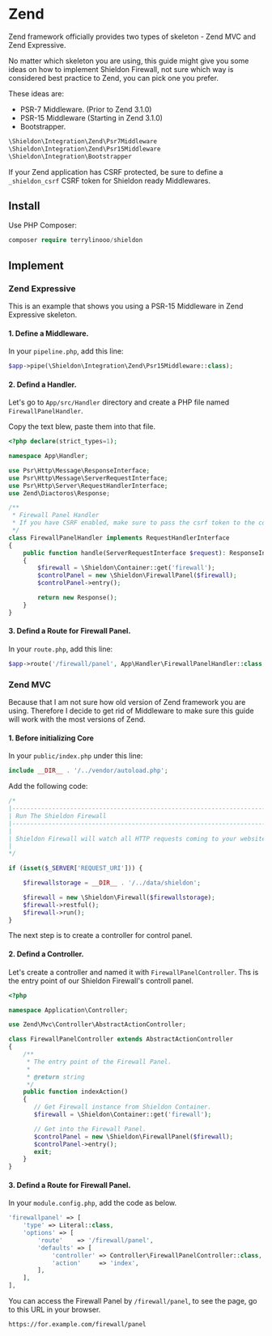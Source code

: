 # Zend

Zend framework officially provides two types of skeleton - Zend MVC and Zend Expressive.

No matter which skeleton you are using, this guide might give you some ideas on how to implement Shieldon Firewall, not sure which way is considered best practice to Zend, you can pick one you prefer.

These ideas are:

- PSR-7 Middleware. (Prior to Zend 3.1.0)
- PSR-15 Middleware (Starting in Zend 3.1.0)
- Bootstrapper.

```php
\Shieldon\Integration\Zend\Psr7Middleware
\Shieldon\Integration\Zend\Psr15Middleware
\Shieldon\Integration\Bootstrapper
```

If your Zend application has CSRF protected, be sure to define a `_shieldon_csrf` CSRF token for Shieldon ready Middlewares.

## Install

Use PHP Composer:

```php
composer require terrylinooo/shieldon
```

## Implement

### Zend Expressive

This is an example that shows you using a PSR-15 Middleware in Zend Expressive skeleton.

#### 1. Define a Middleware.

In your `pipeline.php`, add this line:

```php
$app->pipe(\Shieldon\Integration\Zend\Psr15Middleware::class);
```

#### 2.  Defind a Handler.

Let's go to `App/src/Handler` directory and create a PHP file named `FirewallPanelHandler`.

Copy the text blew, paste them into that file.

```php
<?php declare(strict_types=1);

namespace App\Handler;

use Psr\Http\Message\ResponseInterface;
use Psr\Http\Message\ServerRequestInterface;
use Psr\Http\Server\RequestHandlerInterface;
use Zend\Diactoros\Response;

/**
 * Firewall Panel Handler
 * If you have CSRF enabled, make sure to pass the csrf token to the control panel.
 */
class FirewallPanelHandler implements RequestHandlerInterface
{
    public function handle(ServerRequestInterface $request): ResponseInterface
    {
        $firewall = \Shieldon\Container::get('firewall');
        $controlPanel = new \Shieldon\FirewallPanel($firewall);
        $controlPanel->entry();

        return new Response();
    }
}
```

#### 3.  Defind a Route for Firewall Panel.

In your `route.php`, add this line:

```php
$app->route('/firewall/panel', App\Handler\FirewallPanelHandler::class, ['GET', 'POST'], 'panel');
```

### Zend MVC

Because that I am not sure how old version of Zend framework you are using. Therefore I decide to get rid of Middleware to make sure this guide will work with the most versions of Zend.

#### 1. Before initializing Core

In your `public/index.php` under this line:

```php
include __DIR__ . '/../vendor/autoload.php';
```

Add the following code:

```php
/*
|--------------------------------------------------------------------------
| Run The Shieldon Firewall
|--------------------------------------------------------------------------
|
| Shieldon Firewall will watch all HTTP requests coming to your website.
|
*/

if (isset($_SERVER['REQUEST_URI'])) {

    $firewallstorage = __DIR__ . '/../data/shieldon';

    $firewall = new \Shieldon\Firewall($firewallstorage);
    $firewall->restful();
    $firewall->run();
}
```

The next step is to create a controller for control panel.


#### 2.  Defind a Controller.

Let's create a controller and named it with `FirewallPanelController`. Ths is the entry point of our Shieldon Firewall's controll panel.

```php
<?php

namespace Application\Controller;

use Zend\Mvc\Controller\AbstractActionController;

class FirewallPanelController extends AbstractActionController
{
    /**
     * The entry point of the Firewall Panel.
     *
     * @return string
     */
    public function indexAction()
    {
       // Get Firewall instance from Shieldon Container.
       $firewall = \Shieldon\Container::get('firewall');

       // Get into the Firewall Panel.
       $controlPanel = new \Shieldon\FirewallPanel($firewall);
       $controlPanel->entry();
       exit;
    }
}
```

#### 3.  Defind a Route for Firewall Panel.

In your `module.config.php`, add the code as below.
```php
'firewallpanel' => [
    'type' => Literal::class,
    'options' => [
        'route'    => '/firewall/panel',
        'defaults' => [
            'controller' => Controller\FirewallPanelController::class,
            'action'     => 'index',
        ],
    ],
],
```

You can access the Firewall Panel by `/firewall/panel`, to see the page, go to this URL in your browser.

```bash
https://for.example.com/firewall/panel
```